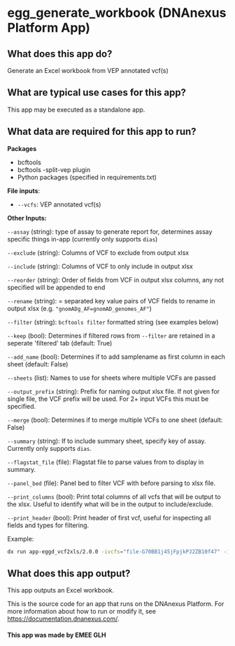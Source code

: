 <!-- dx-header -->

# egg_generate_workbook (DNAnexus Platform App)

## What does this app do?

Generate an Excel workbook from VEP annotated vcf(s)

## What are typical use cases for this app?

This app may be executed as a standalone app.

## What data are required for this app to run?

**Packages**

* bcftools
* bcftools -split-vep plugin
* Python packages (specified in requirements.txt)

**File inputs**:

- `--vcfs`: VEP annotated vcf(s)

**Other Inputs:**

`--assay` (string):  type of assay to generate report for, determines assay specific things in-app (currently only supports `dias`)

`--exclude` (string): Columns of VCF to exclude from output xlsx

`--include` (string): Columns of VCF to only include in output xlsx

`--reorder` (string): Order of fields from VCF in output xlsx columns, any not specified will be appended to end

`--rename` (string): = separated key value pairs of VCF fields to rename in output xlsx (e.g. `"gnomADg_AF=gnomAD_genomes_AF"`)

`--filter` (string): `bcftools filter` formatted string (see examples below)

`--keep` (bool): Determines if filtered rows from `--filter` are retained in a seperate 'filtered' tab (default: True)

`--add_name` (bool): Determines if to add samplename as first column in each sheet (default: False)

`--sheets` (list): Names to use for sheets where multiple VCFs are passed

`--output_prefix` (string): Prefix for naming output xlsx file. If not given for single file, the VCF prefix will be used. For 2+ input VCFs this must be specified.

`--merge` (bool): Determines if to merge multiple VCFs to one sheet (default: False)

`--summary` (string): If to include summary sheet, specify key of assay. Currently only supports `dias`.

`--flagstat_file` (file): Flagstat file to parse values from to display in summary.

`--panel_bed` (file): Panel bed to filter VCF with before parsing to xlsx file.

`--print_columns` (bool): Print total columns of all vcfs that will be output to the xlsx. Useful to identify what will be in the output to include/exclude.

`--print_header` (bool): Print header of first vcf, useful for inspecting all fields and types for filtering.

Example:

```bash
dx run app-eggd_vcf2xls/2.0.0 -ivcfs="file-G70BB1j45jFpjkPJ2ZB10f47" -ifilter="bcftools filter -e 'CSQ_gnomAD_AF>0.02''" --ikeep=true -irename_cols="gnomADg_AF=gnomAD_genomes_AF" -isummary="dias" -iassay="dias" -iexclude="MLEAC" -iexclude="MLEAF" -iexlcude="MQRankSum"
```

## What does this app output?

This app outputs an Excel workbook.

This is the source code for an app that runs on the DNAnexus Platform.
For more information about how to run or modify it, see
https://documentation.dnanexus.com/.

#### This app was made by EMEE GLH
